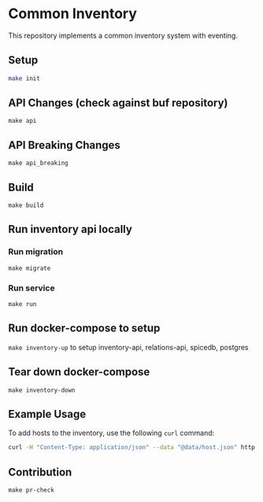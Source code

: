 # Common Inventory
This repository implements a common inventory system with eventing.


## Setup
```bash
make init
```
## API Changes (check against buf repository)
`make api`

## API Breaking Changes
`make api_breaking`

## Build
`make build`

## Run inventory api locally
### Run migration
`make migrate`
### Run service
`make run`


## Run docker-compose to setup
```make inventory-up``` to setup inventory-api, relations-api, spicedb, postgres

## Tear down docker-compose
`make inventory-down`


## Example Usage

To add hosts to the inventory, use the following `curl` command:

```bash
curl -H "Content-Type: application/json" --data "@data/host.json" http://localhost:8081/api/inventory/v1beta1/rhelHosts
```

## Contribution
`make pr-check`

